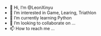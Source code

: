 - 👋 Hi, I’m @LeonXinyu
- 👀 I’m interested in Game, Learing, Triathlon
- 🌱 I’m currently learning Python
- 💞️ I’m looking to collaborate on ...
- 📫 How to reach me ...

<!---
LeonXinyu/LeonXinyu is a ✨ special ✨ repository because its `README.md` (this file) appears on your GitHub profile.
You can click the Preview link to take a look at your changes.
--->
